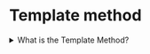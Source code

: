 # Template method

<details>
  <summary>What is the Template Method?</summary>

Template Method is a behavioural design pattern that defines the skeleton of an algorithm in the superclass but lets subclasses override specific steps of the algorithm without changing its structure. Also could be useful for the Open-Close principle.

Applicability:

- Use the Template Method pattern when you want to let clients extend only steps of an algorithm, but not the whole algorithm or its structure.
- Use the pattern when you have several classes that contain almost identical algorithms with some minor differences. As a result, you might need to modify all when the algorithm changes.

Prons:

- You can let clients override only certain parts of a large algorithm, making them less affected by changes into other parts of the algorithm.
- You can pull the duplicate code into a superclass.

Cons:

- You might violate the Liskov Substitution Principle by suppressing a default step implementation via a subclass.
  Template methods tend to be harder to maintain the more steps they have.

[More >>](https://refactoring.guru/design-patterns/template-method)

</details>
